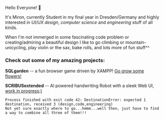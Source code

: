 Hello Everyone!	 👋 

It's Miron, currently Student in my final year in Dresden/Germany and highly interested in *UI/UX design*, *computer science* and *engineering* stuff of all kinds.

When I'm not immerged in some fascinating code problem or creating/admiring a beautiful design I like to go climbing or mountain-unicycling, play violin or the sax, bake rolls, and lots more of fun stuff^^

### Check out some of my amazing projects:

**SQLgarden** -- a fun browser game driven by XAMPP! [Go grow some flowers!](https://github.com/MironFoerster/SQLgarden)

**SCRIBUSextended** -- AI powered handwriting Robot with a sleek Web UI, [work in progress;)](https://github.com/MironFoerster/SCRIBUSextended)


```
Process finished with exit code 42: DestinationError: expected 1 destination, received 3 (design,code,engineering)
Not yet sure exactly where to go...hmmm...well then, just have to find a way to combine all three of them!!!
```
